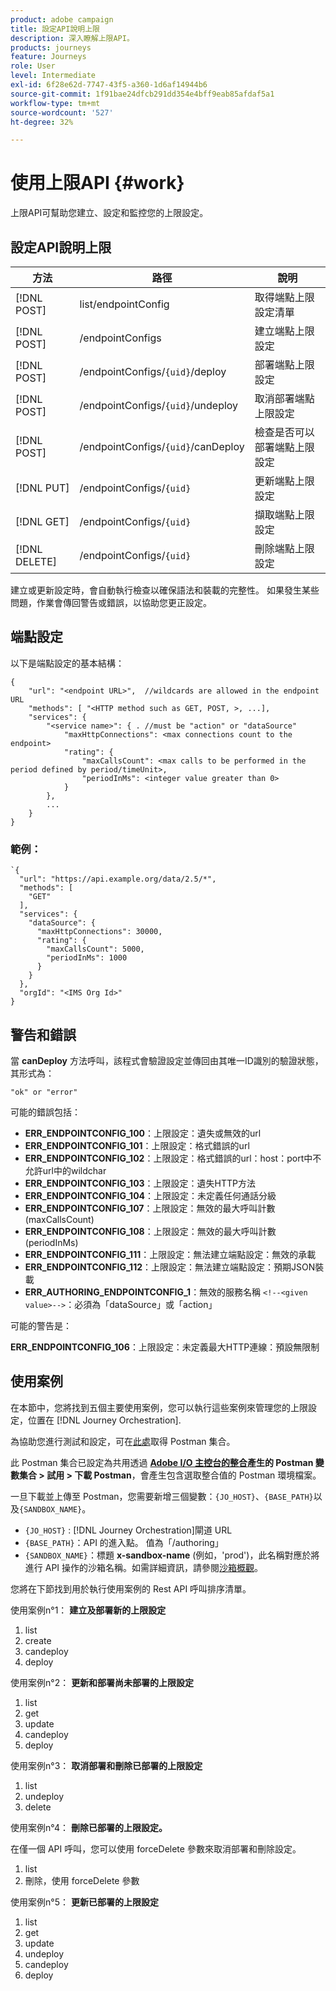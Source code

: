 ```yaml
---
product: adobe campaign
title: 設定API說明上限
description: 深入瞭解上限API。
products: journeys
feature: Journeys
role: User
level: Intermediate
exl-id: 6f28e62d-7747-43f5-a360-1d6af14944b6
source-git-commit: 1f91bae24dfcb291dd354e4bff9eab85afdaf5a1
workflow-type: tm+mt
source-wordcount: '527'
ht-degree: 32%

---
```



# 使用上限API {#work}

上限API可幫助您建立、設定和監控您的上限設定。

## 設定API說明上限

| 方法 | 路徑 | 說明 |
|---|---|---|
| [!DNL POST] | list/endpointConfig | 取得端點上限設定清單 |
| [!DNL POST] | /endpointConfigs | 建立端點上限設定 |
| [!DNL POST] | /endpointConfigs/`{uid}`/deploy | 部署端點上限設定 |
| [!DNL POST] | /endpointConfigs/`{uid}`/undeploy | 取消部署端點上限設定 |
| [!DNL POST] | /endpointConfigs/`{uid}`/canDeploy | 檢查是否可以部署端點上限設定 |
| [!DNL PUT] | /endpointConfigs/`{uid}` | 更新端點上限設定 |
| [!DNL GET] | /endpointConfigs/`{uid}` | 擷取端點上限設定 |
| [!DNL DELETE] | /endpointConfigs/`{uid}` | 刪除端點上限設定 |

建立或更新設定時，會自動執行檢查以確保語法和裝載的完整性。
如果發生某些問題，作業會傳回警告或錯誤，以協助您更正設定。

## 端點設定

以下是端點設定的基本結構：

```
{
    "url": "<endpoint URL>",  //wildcards are allowed in the endpoint URL
    "methods": [ "<HTTP method such as GET, POST, >, ...],
    "services": {
        "<service name>": { . //must be "action" or "dataSource" 
            "maxHttpConnections": <max connections count to the endpoint>
            "rating": {          
                "maxCallsCount": <max calls to be performed in the period defined by period/timeUnit>,
                "periodInMs": <integer value greater than 0>
            }
        },
        ...
    }
}
```

### 範例：

```
`{
  "url": "https://api.example.org/data/2.5/*",
  "methods": [
    "GET"
  ],
  "services": {
    "dataSource": {
      "maxHttpConnections": 30000,
      "rating": {
        "maxCallsCount": 5000,
        "periodInMs": 1000
      }
    }
  },
  "orgId": "<IMS Org Id>"
}
```

## 警告和錯誤

當 **canDeploy** 方法呼叫，該程式會驗證設定並傳回由其唯一ID識別的驗證狀態，其形式為：

```
"ok" or "error"
```

可能的錯誤包括：

* **ERR_ENDPOINTCONFIG_100**：上限設定：遺失或無效的url
* **ERR_ENDPOINTCONFIG_101**：上限設定：格式錯誤的url
* **ERR_ENDPOINTCONFIG_102**：上限設定：格式錯誤的url：host：port中不允許url中的wildchar
* **ERR_ENDPOINTCONFIG_103**：上限設定：遺失HTTP方法
* **ERR_ENDPOINTCONFIG_104**：上限設定：未定義任何通話分級
* **ERR_ENDPOINTCONFIG_107**：上限設定：無效的最大呼叫計數(maxCallsCount)
* **ERR_ENDPOINTCONFIG_108**：上限設定：無效的最大呼叫計數(periodInMs)
* **ERR_ENDPOINTCONFIG_111**：上限設定：無法建立端點設定：無效的承載
* **ERR_ENDPOINTCONFIG_112**：上限設定：無法建立端點設定：預期JSON裝載
* **ERR_AUTHORING_ENDPOINTCONFIG_1**：無效的服務名稱 `<!--<given value>-->`：必須為「dataSource」或「action」

可能的警告是：

**ERR_ENDPOINTCONFIG_106**：上限設定：未定義最大HTTP連線：預設無限制

## 使用案例

在本節中，您將找到五個主要使用案例，您可以執行這些案例來管理您的上限設定，位置在 [!DNL Journey Orchestration].

為協助您進行測試和設定，可在[此處](https://raw.githubusercontent.com/AdobeDocs/JourneyAPI/master/postman-collections/Journey-Orchestration_Capping-API_postman-collection.json)取得 Postman 集合。

此 Postman 集合已設定為共用透過 __[Adobe I/O 主控台的整合](https://console.adobe.io/integrations)產生的 Postman 變數集合 > 試用 > 下載 Postman__，會產生包含選取整合值的 Postman 環境檔案。

一旦下載並上傳至 Postman，您需要新增三個變數：`{JO_HOST}`、`{BASE_PATH}`以及`{SANDBOX_NAME}`。
* `{JO_HOST}` : [!DNL Journey Orchestration]閘道 URL
* `{BASE_PATH}`：API 的進入點。 值為「/authoring」
* `{SANDBOX_NAME}`：標題 **x-sandbox-name** (例如，&#39;prod&#39;)，此名稱對應於將進行 API 操作的沙箱名稱。如需詳細資訊，請參閱[沙箱概觀](https://experienceleague.adobe.com/docs/experience-platform/sandbox/home.html?lang=zh-Hant)。

您將在下節找到用於執行使用案例的 Rest API 呼叫排序清單。

使用案例n°1： **建立及部署新的上限設定**

1. list
1. create
1. candeploy
1. deploy

使用案例n°2： **更新和部署尚未部署的上限設定**

1. list
1. get
1. update
1. candeploy
1. deploy

使用案例n°3： **取消部署和刪除已部署的上限設定**

1. list
1. undeploy
1. delete

使用案例n°4： **刪除已部署的上限設定。**

在僅一個 API 呼叫，您可以使用 forceDelete 參數來取消部署和刪除設定。
1. list
1. 刪除，使用 forceDelete 參數

使用案例n°5： **更新已部署的上限設定**

1. list
1. get
1. update
1. undeploy
1. candeploy
1. deploy
